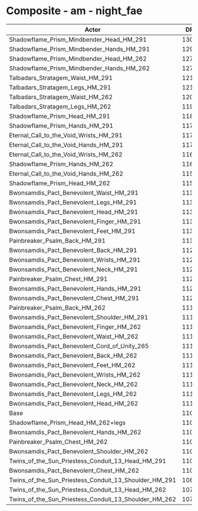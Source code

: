 # Composite - am - night_fae
| Actor | DPS | Increase |
|---|:---:|:---:|
|Shadowflame_Prism_Mindbender_Head_HM_291|13004|17.24%|
|Shadowflame_Prism_Mindbender_Hands_HM_291|12904|16.33%|
|Shadowflame_Prism_Mindbender_Head_HM_262|12751|14.96%|
|Shadowflame_Prism_Mindbender_Hands_HM_262|12707|14.57%|
|Talbadars_Stratagem_Waist_HM_291|12198|9.97%|
|Talbadars_Stratagem_Legs_HM_291|12180|9.81%|
|Talbadars_Stratagem_Waist_HM_262|12016|8.33%|
|Talbadars_Stratagem_Legs_HM_262|11952|7.76%|
|Shadowflame_Prism_Head_HM_291|11872|7.04%|
|Shadowflame_Prism_Hands_HM_291|11783|6.23%|
|Eternal_Call_to_the_Void_Wrists_HM_291|11752|5.95%|
|Eternal_Call_to_the_Void_Hands_HM_291|11720|5.67%|
|Eternal_Call_to_the_Void_Wrists_HM_262|11623|4.79%|
|Shadowflame_Prism_Hands_HM_262|11600|4.58%|
|Eternal_Call_to_the_Void_Hands_HM_262|11542|4.06%|
|Shadowflame_Prism_Head_HM_262|11505|3.72%|
|Bwonsamdis_Pact_Benevolent_Waist_HM_291|11346|2.29%|
|Bwonsamdis_Pact_Benevolent_Legs_HM_291|11330|2.15%|
|Bwonsamdis_Pact_Benevolent_Head_HM_291|11329|2.13%|
|Bwonsamdis_Pact_Benevolent_Finger_HM_291|11322|2.07%|
|Bwonsamdis_Pact_Benevolent_Feet_HM_291|11313|2.00%|
|Painbreaker_Psalm_Back_HM_291|11309|1.96%|
|Bwonsamdis_Pact_Benevolent_Back_HM_291|11286|1.75%|
|Bwonsamdis_Pact_Benevolent_Wrists_HM_291|11273|1.63%|
|Bwonsamdis_Pact_Benevolent_Neck_HM_291|11252|1.45%|
|Painbreaker_Psalm_Chest_HM_291|11250|1.42%|
|Bwonsamdis_Pact_Benevolent_Hands_HM_291|11242|1.36%|
|Bwonsamdis_Pact_Benevolent_Chest_HM_291|11222|1.17%|
|Painbreaker_Psalm_Back_HM_262|11193|0.91%|
|Bwonsamdis_Pact_Benevolent_Shoulder_HM_291|11191|0.90%|
|Bwonsamdis_Pact_Benevolent_Finger_HM_262|11187|0.86%|
|Bwonsamdis_Pact_Benevolent_Waist_HM_262|11177|0.76%|
|Bwonsamdis_Pact_Benevolent_Cord_of_Unity_265|11174|0.74%|
|Bwonsamdis_Pact_Benevolent_Back_HM_262|11164|0.65%|
|Bwonsamdis_Pact_Benevolent_Feet_HM_262|11150|0.52%|
|Bwonsamdis_Pact_Benevolent_Wrists_HM_262|11146|0.49%|
|Bwonsamdis_Pact_Benevolent_Neck_HM_262|11128|0.32%|
|Bwonsamdis_Pact_Benevolent_Legs_HM_262|11115|0.21%|
|Bwonsamdis_Pact_Benevolent_Head_HM_262|11107|0.14%|
|Base|11092|0.00%|
|Shadowflame_Prism_Head_HM_262+legs|11075|-0.15%|
|Bwonsamdis_Pact_Benevolent_Hands_HM_262|11066|-0.23%|
|Painbreaker_Psalm_Chest_HM_262|11031|-0.55%|
|Bwonsamdis_Pact_Benevolent_Shoulder_HM_262|11017|-0.67%|
|Twins_of_the_Sun_Priestess_Conduit_13_Head_HM_291|11013|-0.71%|
|Bwonsamdis_Pact_Benevolent_Chest_HM_262|11001|-0.82%|
|Twins_of_the_Sun_Priestess_Conduit_13_Shoulder_HM_291|10867|-2.02%|
|Twins_of_the_Sun_Priestess_Conduit_13_Head_HM_262|10798|-2.65%|
|Twins_of_the_Sun_Priestess_Conduit_13_Shoulder_HM_262|10709|-3.45%|
